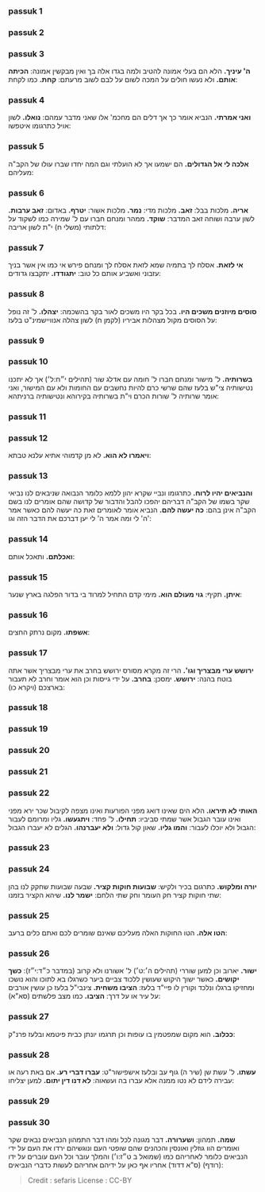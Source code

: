 
### passuk 1

### passuk 2

### passuk 3
<b>ה' עיניך.</b> הלא הם בעלי אמונה להטיב ולמה בגדו אלה בך ואין מבקשין אמונה:
<b>הכיתה אותם.</b> ולא נעשו חולים על המכה לשום על לבם לשוב מרעתם:
<b>קחת.</b> כמו לקחת:

### passuk 4
<b>ואני אמרתי.</b> הנביא אומר כך אך דלים הם מחכמ' אלו שאני מדבר עמהם:
<b>נואלו.</b> לשון אויל כתרגומו איטפשו:

### passuk 5
<b>אלכה לי אל הגדולים.</b> הם ישמעו אך לא הועלתי וגם המה יחדו שברו עולו של הקב"ה מעליהם:

### passuk 6
<b>אריה.</b> מלכות בבל:
<b>זאב.</b> מלכות מדי:
<b>נמר.</b> מלכות אשור:
<b>יטרף.</b> באדום:
<b>זאב ערבות.</b> לשון ערבה ושוחה זאב המדבר:
<b>שוקד.</b> ממהר ומנחם חברו עם ל' שמירה כמו לשקוד על דלתותי (משלי ח) י"ת לשון אריבה:

### passuk 7
<b>אי לזאת.</b> אסלח לך בתמיה שמא לזאת אסלח לך ומנחם פירש אי כמו אין אשר בניך עזבוני ואשביע אותם כל טוב:
<b>יתגודדו.</b> יתקבצו גדודים:

### passuk 8
<b>סוסים מיוזנים משכים היו.</b> בכל בקר היו משכים לאור בקר בהשכמה:
<b>יצהלו.</b> ל' זה נופל על הסוסים מקול מצהלות אביריו (לקמן ח) לשון צהלה אנוויישמינ"ט בלעז:

### passuk 9

### passuk 10
<b>בשרותיה.</b> ל' מישור ומנחם חברו ל' חומה עם אדלג שור (תהילים י״ח:ל׳) אך לא יתכנו נטישותיה צי"ש בלעז שהם שרשי כרם להיות נחשבים עם החומות ולא עם המישור, ואני אומר שרותיה ל' שורות הכרם וי"ת בשרותיה בקירוהא ונטישותיה ברניתהא:

### passuk 11

### passuk 12
<b>ויאמרו לא הוא.</b> לא מן קדמוהי אתיא עלנא טבתא:

### passuk 13
<b>והנביאים יהיו לרוח.</b> כתרגומו ונביי שקרא יהון ללמא כלומר הנבואה שניבאים לנו נביאי שקר בשמו של הקב"ה דבריהם יהפכו להבל והדבור של קדושה שהם אומרים לנו בשם הקב"ה אינן בהם: 
<b>כה יעשה להם.</b> הנביא אומר לאומרים זאת כה יעשה להם כאשר אמר ה' לי ומה אמר ה' לי יען דברכם את הדבר הזה וגו':

### passuk 14
<b>ואכלתם.</b> ותאכל אותם:

### passuk 15
<b>איתן.</b> תקיף:
<b>גוי מעולם הוא.</b> מימי קדם התחיל למרוד בי בדור הפלגה בארץ שנער:

### passuk 16
<b>אשפתו.</b> מקום נרתק החצים:

### passuk 17
<b>ירושש ערי מבצריך וגו'.</b> הרי זה מקרא מסורס ירושש בחרב את ערי מבצריך אשר אתה בוטח בהנה:
<b>ירושש.</b> ימסכן:
<b>בחרב.</b> על ידי גייסות וכן הוא אומר וחרב לא תעבור בארצכם (ויקרא כו):

### passuk 18

### passuk 19

### passuk 20

### passuk 21

### passuk 22
<b>האותי לא תיראו.</b> הלא הים שאינו דואג מפני הפורעות ואינו מצפה לקיבול שכר ירא מפני ואינו עובר הגבול אשר שמתי סביביו:
<b>תחילו.</b> ל' פחד:
<b>ויתגעשו.</b> גליו ומרומם לעבור הגבול ולא יוכלו לעבור:
<b>והמו גליו.</b> שאון קול גדול:
<b>ולא יעברנהו.</b> הגלים לא יעברו הגבול:

### passuk 23

### passuk 24
<b>יורה ומלקוש.</b> כתרגום בכיר ולקיש:
<b>שבועות חוקות קציר.</b> שבעה שבועות שחקק לנו בהן שתי חוקות קציר חק העומר וחק שתי הלחם:
<b>ישמר לנו.</b> שיהא הקציר בזמנו:

### passuk 25
<b>הטו אלה.</b> הטו החוקות האלה מעליכם שאינם שומרים לכם ואתם כלים ברעב:

### passuk 26
<b>ישור.</b> יארוב וכן למען שוררי (תהילים ה׳:ט׳) ל' אשורנו ולא קרוב (במדבר כ״ד:י״ז):
<b>כשך יקושים.</b> כאשר ישוך היקוש שעושין ללכוד צביים ביער כשרגלו בא לתוכו והוא נושכו ומחזיקו ברגלו ונלכד וקורין לו פיי"ד בלעז: 
<b>הציבו משחית.</b> צינבי"ל בלעז כן עושין אורבים על עיר או על דרך: 
<b>הציבו.</b> כמו מצב פלשתים (סא"א):

### passuk 27
<b>ככלוב.</b> הוא מקום שמפטמין בו עופות וכן תרגמו יונתן כבית פיטמא ובלעז פרנ"ק:

### passuk 28
<b>עשתו.</b> ל' עשת שן (שיר ה) גוף עב ובלעז אישפישור"ט: 
<b>עברו דברי רע.</b> אם באת רעה או עבירה לידם לא נטו ממנה אלא עברו בה ועשאוה:
<b>לא דנו דין יתום.</b> למען יצליחו:

### passuk 29

### passuk 30
<b>שמה.</b> תמהון:
<b>ושערורה.</b> דבר מגונה לכל ומהו דבר התמהון הנביאים נבאים שקר ואומרים הוו גוזלין ואונסין והכהנים שהם שופטי העם ונוגשיהם ירדו את העם על ידי הנביאים כלומר לאחריהם כמו (שמואל ב ט״ז:ו׳) והמלך עובר וכל העם עוברים על ידו (רודף) (ס"א דדוד) אחריו אף כאן על ידיהם אחריהם לעשות כדברי הנביאים:

>Credit : sefaris
>License : CC-BY